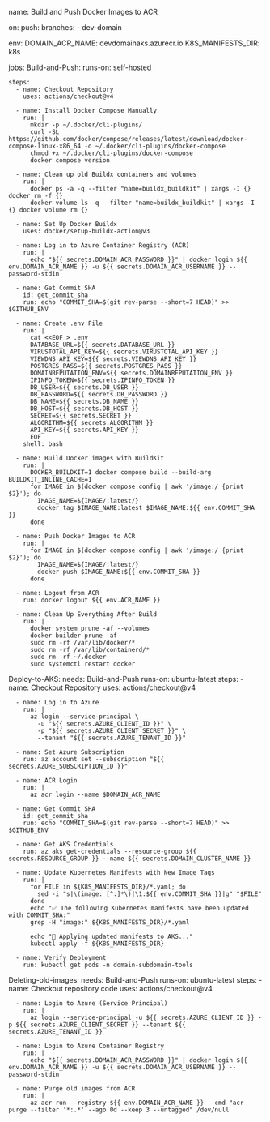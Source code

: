 name: Build and Push Docker Images to ACR  

on:
  push:
    branches:
      - dev-domain 

env:
  DOMAIN_ACR_NAME: devdomainaks.azurecr.io 
  K8S_MANIFESTS_DIR: k8s

jobs:
  Build-and-Push:
    runs-on: self-hosted

    steps:
      - name: Checkout Repository
        uses: actions/checkout@v4

      - name: Install Docker Compose Manually
        run: |
          mkdir -p ~/.docker/cli-plugins/
          curl -SL https://github.com/docker/compose/releases/latest/download/docker-compose-linux-x86_64 -o ~/.docker/cli-plugins/docker-compose
          chmod +x ~/.docker/cli-plugins/docker-compose
          docker compose version

      - name: Clean up old Buildx containers and volumes
        run: |
          docker ps -a -q --filter "name=buildx_buildkit" | xargs -I {} docker rm -f {}
          docker volume ls -q --filter "name=buildx_buildkit" | xargs -I {} docker volume rm {}

      - name: Set Up Docker Buildx
        uses: docker/setup-buildx-action@v3
        
      - name: Log in to Azure Container Registry (ACR)
        run: |
          echo "${{ secrets.DOMAIN_ACR_PASSWORD }}" | docker login ${{ env.DOMAIN_ACR_NAME }} -u ${{ secrets.DOMAIN_ACR_USERNAME }} --password-stdin

      - name: Get Commit SHA
        id: get_commit_sha
        run: echo "COMMIT_SHA=$(git rev-parse --short=7 HEAD)" >> $GITHUB_ENV

      - name: Create .env File
        run: |
          cat <<EOF > .env
          DATABASE_URL=${{ secrets.DATABASE_URL }}
          VIRUSTOTAL_API_KEY=${{ secrets.VIRUSTOTAL_API_KEY }}
          VIEWDNS_API_KEY=${{ secrets.VIEWDNS_API_KEY }}
          POSTGRES_PASS=${{ secrets.POSTGRES_PASS }}
          DOMAINREPUTATION_ENV=${{ secrets.DOMAINREPUTATION_ENV }}
          IPINFO_TOKEN=${{ secrets.IPINFO_TOKEN }}
          DB_USER=${{ secrets.DB_USER }}
          DB_PASSWORD=${{ secrets.DB_PASSWORD }}
          DB_NAME=${{ secrets.DB_NAME }}
          DB_HOST=${{ secrets.DB_HOST }}
          SECRET=${{ secrets.SECRET }}
          ALGORITHM=${{ secrets.ALGORITHM }}
          API_KEY=${{ secrets.API_KEY }}
          EOF
        shell: bash

      - name: Build Docker images with BuildKit
        run: |
          DOCKER_BUILDKIT=1 docker compose build --build-arg BUILDKIT_INLINE_CACHE=1
          for IMAGE in $(docker compose config | awk '/image:/ {print $2}'); do
            IMAGE_NAME=${IMAGE/:latest/}
            docker tag $IMAGE_NAME:latest $IMAGE_NAME:${{ env.COMMIT_SHA }}
          done

      - name: Push Docker Images to ACR
        run: |
          for IMAGE in $(docker compose config | awk '/image:/ {print $2}'); do
            IMAGE_NAME=${IMAGE/:latest/}
            docker push $IMAGE_NAME:${{ env.COMMIT_SHA }}
          done

      - name: Logout from ACR
        run: docker logout ${{ env.ACR_NAME }}

      - name: Clean Up Everything After Build
        run: |
          docker system prune -af --volumes
          docker builder prune -af
          sudo rm -rf /var/lib/docker/*
          sudo rm -rf /var/lib/containerd/*
          sudo rm -rf ~/.docker
          sudo systemctl restart docker
        
  Deploy-to-AKS:
    needs: Build-and-Push
    runs-on: ubuntu-latest
    steps:
      - name: Checkout Repository
        uses: actions/checkout@v4

      - name: Log in to Azure
        run: |
          az login --service-principal \
            -u "${{ secrets.AZURE_CLIENT_ID }}" \
            -p "${{ secrets.AZURE_CLIENT_SECRET }}" \
            --tenant "${{ secrets.AZURE_TENANT_ID }}"

      - name: Set Azure Subscription
        run: az account set --subscription "${{ secrets.AZURE_SUBSCRIPTION_ID }}"
       
      - name: ACR Login
        run: |
          az acr login --name $DOMAIN_ACR_NAME
       
      - name: Get Commit SHA
        id: get_commit_sha
        run: echo "COMMIT_SHA=$(git rev-parse --short=7 HEAD)" >> $GITHUB_ENV
       
      - name: Get AKS Credentials
        run: az aks get-credentials --resource-group ${{ secrets.RESOURCE_GROUP }} --name ${{ secrets.DOMAIN_CLUSTER_NAME }}

      - name: Update Kubernetes Manifests with New Image Tags
        run: |
          for FILE in ${K8S_MANIFESTS_DIR}/*.yaml; do
            sed -i "s|\(image: [^:]*\)|\1:${{ env.COMMIT_SHA }}|g" "$FILE"
          done
          echo "✅ The following Kubernetes manifests have been updated with COMMIT_SHA:"
          grep -H "image:" ${K8S_MANIFESTS_DIR}/*.yaml

          echo "🚀 Applying updated manifests to AKS..."
          kubectl apply -f ${K8S_MANIFESTS_DIR}
    
      - name: Verify Deployment
        run: kubectl get pods -n domain-subdomain-tools

  Deleting-old-images:
    needs: Build-and-Push
    runs-on: ubuntu-latest
    steps:
      - name: Checkout repository code
        uses: actions/checkout@v4

      - name: Login to Azure (Service Principal)
        run: |
          az login --service-principal -u ${{ secrets.AZURE_CLIENT_ID }} -p ${{ secrets.AZURE_CLIENT_SECRET }} --tenant ${{ secrets.AZURE_TENANT_ID }} 

      - name: Login to Azure Container Registry
        run: |
          echo "${{ secrets.DOMAIN_ACR_PASSWORD }}" | docker login ${{ env.DOMAIN_ACR_NAME }} -u ${{ secrets.DOMAIN_ACR_USERNAME }} --password-stdin

      - name: Purge old images from ACR            
        run: |
          az acr run --registry ${{ env.DOMAIN_ACR_NAME }} --cmd "acr purge --filter '*:.*' --ago 0d --keep 3 --untagged" /dev/null
